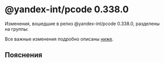 # @yandex-int/pcode 0.338.0

<!-- ЧЕЛОВЕЧЕСКОЕ ВСТУПЛЕНИЕ -->

Изменения, вошедшие в релиз @yandex-int/pcode 0.338.0, разделены на группы:

Все важные изменения подробно описаны [ниже](#Пояснения).

## Пояснения

